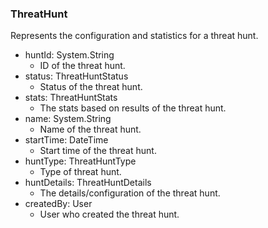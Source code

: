### ThreatHunt
Represents the configuration and statistics for a
 threat hunt.

- huntId: System.String
  - ID of the threat hunt.
- status: ThreatHuntStatus
  - Status of the threat hunt.
- stats: ThreatHuntStats
  - The stats based on results of the threat hunt.
- name: System.String
  - Name of the threat hunt.
- startTime: DateTime
  - Start time of the threat hunt.
- huntType: ThreatHuntType
  - Type of threat hunt.
- huntDetails: ThreatHuntDetails
  - The details/configuration of the threat hunt.
- createdBy: User
  - User who created the threat hunt.
